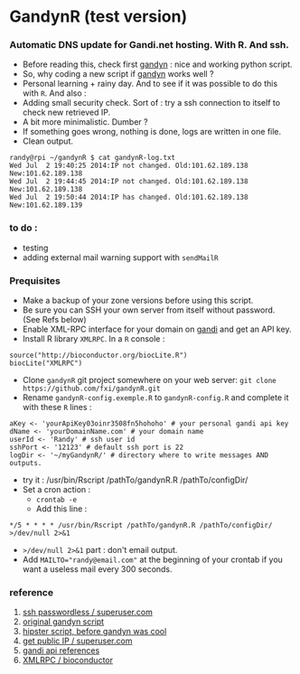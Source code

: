
GandynR (test version)
=======

### Automatic DNS update for Gandi.net hosting. With R. And ssh.

* Before reading this, check first [gandyn](https://github.com/Chralu/gandyn) : nice and working python script.
* So, why coding a new script if [gandyn](https://github.com/Chralu/gandyn) works well ?
* Personal learning + rainy day. And to see if it was possible to do this with `R`. And also :
* Adding small security check. Sort of : try a ssh connection to itself to check new retrieved IP.
* A bit more minimalistic. Dumber ?
* If something goes wrong, nothing is done, logs are written in one file.
* Clean output. 

```{sh}
randy@rpi ~/gandynR $ cat gandynR-log.txt
Wed Jul  2 19:40:25 2014:IP not changed. Old:101.62.189.138 New:101.62.189.138
Wed Jul  2 19:44:45 2014:IP not changed. Old:101.62.189.138 New:101.62.189.138
Wed Jul  2 19:50:44 2014:IP has changed. Old:101.62.189.138 New:101.62.189.139
```

### to do :
* testing
* adding external mail warning support with `sendMailR`


### Prequisites
* Make a backup of your zone versions before using this script.
* Be sure you can SSH your own server from itself without password. (See Refs below)
* Enable XML-RPC interface for your domain on [gandi](https://gandi.net) and get an API key.
* Install R library `XMLRPC`. In a `R` console :

```{r}
source("http://bioconductor.org/biocLite.R") 
biocLite("XMLRPC")
```

* Clone `gandynR` git project somewhere on your web server: `git clone https://github.com/fxi/gandynR.git` 
* Rename `gandynR-config.exemple.R` to `gandynR-config.R` and complete it with these `R` lines :

```{r}
aKey <- 'yourApiKey03oinr3508fn5hohoho' # your personal gandi api key
dName <- 'yourDomainName.com' # your domain name
userId <- 'Randy' # ssh user id
sshPort <- '12123' # default ssh port is 22
logDir <- '~/myGandynR/' # directory where to write messages AND outputs.
```
* try it : /usr/bin/Rscript /pathTo/gandynR.R /pathTo/configDir/
* Set a cron action :
  * `crontab -e`
  * Add this line :
  
```{sh}
*/5 * * * * /usr/bin/Rscript /pathTo/gandynR.R /pathTo/configDir/ >/dev/null 2>&1
```
  * `>/dev/null 2>&1` part : don't email output. 
  * Add `MAILTO="randy@email.com"` at the beginning of your crontab if you want a useless mail every 300 seconds.
  
  
### reference
1. [ssh passwordless / superuser.com](http://superuser.com/questions/8077/how-do-i-set-up-ssh-so-i-dont-have-to-type-my-password )
2. [original gandyn script](https://github.com/Chralu/gandyn) 
3. [hipster script, before gandyn was cool](http://gerard.geekandfree.org/blog/2012/03/01/debarrassez-vous-de-dyndns-en-utilisant-lapi-de-gandi/)
4. [get public IP / superuser.com]( http://superuser.com/questions/522887/how-can-i-get-my-public-ip-address-from-the-command-line-if-i-am-behind-a-route)
5. [gandi api references](http://doc.rpc.gandi.net/domain/reference.html#domain.zone.info)
6. [XMLRPC / bioconductor](http://bioconductor.org/packages/release/extra/html/XMLRPC.html)
